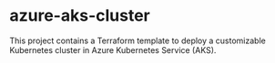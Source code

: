 # azure-aks-cluster
This project contains a Terraform template to deploy a customizable Kubernetes cluster in Azure Kubernetes Service (AKS).
